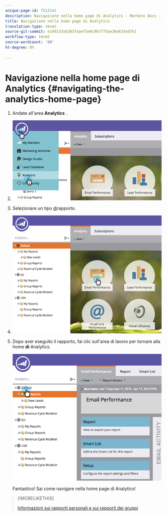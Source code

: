```yaml
---
unique-page-id: 7513141
description: Navigazione nella home page di Analytics - Marketo Docs - Documentazione del prodotto
title: Navigazione nella home page di Analytics
translation-type: tm+mt
source-git-commit: e149133a5383faaef5e9c9b7775ae36e633ed7b1
workflow-type: tm+mt
source-wordcount: '60'
ht-degree: 0%

---
```



# Navigazione nella home page di Analytics {#navigating-the-analytics-home-page}

1. Andate all&#39;area **Analytics** .
1. ![](assets/image2015-4-27-8-3a38-3a10.png)

1. Selezionare un tipo [di](../../../../product-docs/reporting/basic-reporting/report-types/report-type-overview.md)rapporto.
1. ![](assets/image2015-4-27-8-3a38-3a22.png)

1. Dopo aver eseguito il rapporto, fai clic sull&#39;area di lavoro per tornare alla home **di** Analytics.

   ![](assets/image2015-4-27-8-3a38-3a34.png)

   Fantastico! Sai come navigare nella home page di Analytics!

>[!MORELIKETHIS]
>
>[Informazioni sui rapporti personali e sui rapporti dei gruppi](understanding-my-reports-and-group-reports.md)

